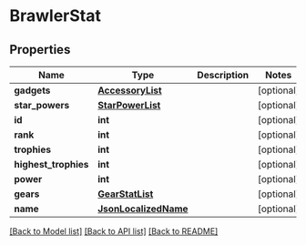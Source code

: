 # BrawlerStat

## Properties
Name | Type | Description | Notes
------------ | ------------- | ------------- | -------------
**gadgets** | [**AccessoryList**](AccessoryList.md) |  | [optional] 
**star_powers** | [**StarPowerList**](StarPowerList.md) |  | [optional] 
**id** | **int** |  | [optional] 
**rank** | **int** |  | [optional] 
**trophies** | **int** |  | [optional] 
**highest_trophies** | **int** |  | [optional] 
**power** | **int** |  | [optional] 
**gears** | [**GearStatList**](GearStatList.md) |  | [optional] 
**name** | [**JsonLocalizedName**](JsonLocalizedName.md) |  | [optional] 

[[Back to Model list]](../README.md#documentation-for-models) [[Back to API list]](../README.md#documentation-for-api-endpoints) [[Back to README]](../README.md)

